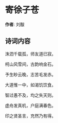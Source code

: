 # 寄徐子苍

**作者**: 刘黻

## 诗词内容

洙泗千载孤，师友道已寂。

柯山风雪间，古韵响金石。

予生眇云晚，志苦毛发赤。

大道惟一中，如渴饥饮食。

智过愚不及，均之失天则。

虚舟发真机，户庭满春色。

印之贤圣言，充然乃有得。

